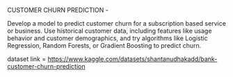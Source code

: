 CUSTOMER CHURN PREDICTION - 

Develop a model to predict customer churn for a subscription based 
service or business. Use historical customer data, including features like 
usage behavior and customer demographics, and try algorithms like 
Logistic Regression, Random Forests, or Gradient Boosting to predict 
churn. 

dataset link = https://www.kaggle.com/datasets/shantanudhakadd/bank-customer-churn-prediction
